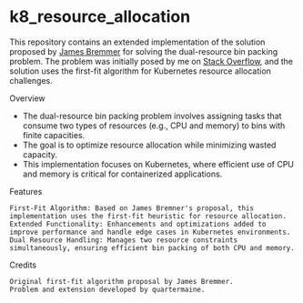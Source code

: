 # k8_resource_allocation

This repository contains an extended implementation of the solution proposed by [James Bremmer](https://github.com/JamesBremner/so79049807) for solving the dual-resource bin packing problem. 
The problem was initially posed by me on [Stack Overflow](https://stackoverflow.com/questions/79049807/genetic-algorithm-for-kubernetes-allocation), and the solution uses the first-fit algorithm for Kubernetes resource allocation challenges.

Overview

* The dual-resource bin packing problem involves assigning tasks that consume two types of resources (e.g., CPU and memory) to bins with finite capacities. 
* The goal is to optimize resource allocation while minimizing wasted capacity. 
* This implementation focuses on Kubernetes, where efficient use of CPU and memory is critical for containerized applications.

Features

    First-Fit Algorithm: Based on James Bremner's proposal, this implementation uses the first-fit heuristic for resource allocation.
    Extended Functionality: Enhancements and optimizations added to improve performance and handle edge cases in Kubernetes environments.
    Dual Resource Handling: Manages two resource constraints simultaneously, ensuring efficient bin packing of both CPU and memory.

Credits

    Original first-fit algorithm proposal by James Bremmer.
    Problem and extension developed by quartermaine.

